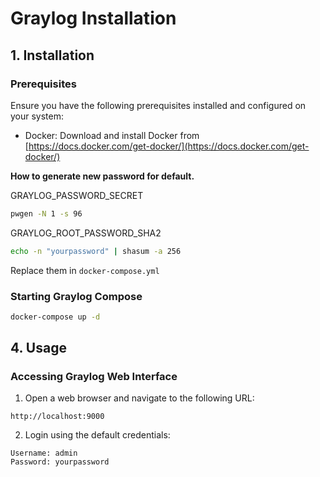 # Graylog Installation
##  1. Installation

### Prerequisites

Ensure you have the following prerequisites installed and configured on your system:

- Docker: Download and install Docker from [https://docs.docker.com/get-docker/](https://docs.docker.com/get-docker/)

**How to generate new password for default.**

GRAYLOG_PASSWORD_SECRET

```bash
pwgen -N 1 -s 96
```

GRAYLOG_ROOT_PASSWORD_SHA2

```bash
echo -n "yourpassword" | shasum -a 256
```

Replace them in ```docker-compose.yml```

### Starting Graylog Compose

```bash
docker-compose up -d
```

## 4. Usage

### Accessing Graylog Web Interface

1. Open a web browser and navigate to the following URL:

```
http://localhost:9000
```

2. Login using the default credentials:

```
Username: admin
Password: yourpassword
```